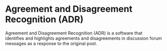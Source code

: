 # Agreement and Disagreement Recognition (ADR)

Agreement and Disagreement Recognition (ADR) is a software that identifies and highlights agreements and disagreements in discussion forum messages as a response to the original post.
